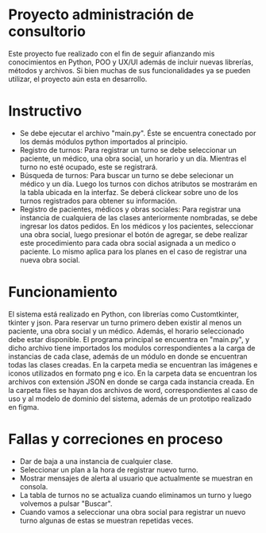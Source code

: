 # Proyecto administración de consultorio

Este proyecto fue realizado con el fin de seguir afianzando mis conocimientos en Python, POO y UX/UI además de incluir nuevas librerías, métodos y archivos. Si bien muchas de sus funcionalidades
ya se pueden utilizar, el proyecto aún esta en desarrollo. 

# Instructivo

- Se debe ejecutar el archivo "main.py". Éste se encuentra conectado por los demás módulos python importados al principio.
- Registro de turnos: Para registrar un turno se debe seleccionar un paciente, un médico, una obra social, un horario y un día. Mientras el turno no esté ocupado, este se registrará.
- Búsqueda de turnos: Para buscar un turno se debe selecionar un médico y un día. Luego los turnos con dichos atributos se mostrarám en la tabla ubicada en la interfaz. Se deberá clickear sobre uno de los turnos
registrados para obtener su información.
- Registro de pacientes, médicos y obras sociales: Para registrar una instancia de cualquiera de las clases anteriormente nombradas, se debe ingresar los datos pedidos. En los médicos y los pacientes, seleccionar
una obra social, luego presionar el botón de agregar, se debe realizar este procedimiento para cada obra social asignada a un medico o paciente. Lo mismo aplica para los planes en el caso de registrar una nueva
obra social.

# Funcionamiento

El sistema está realizado en Python, con librerías como Customtkinter, tkinter y json. Para reservar un turno primero deben existir al menos un paciente, una obra social y un médico. Además, el horario 
seleccionado debe estar disponible. El programa principal se encuentra en "main.py", y dicho archivo tiene importados los modulos correspondientes a la carga de instancias de cada clase, además de un módulo
en donde se encuentran todas las clases creadas. En la carpeta media se encuentran las imágenes e iconos utilizados en formato png e ico. En la carpeta data se encuentran los archivos con extensión JSON en 
donde se carga cada instancia creada. En la carpeta files se hayan dos archivos de word, correspondientes al caso de uso y al modelo de dominio del sistema, además de un prototipo realizado en figma.

# Fallas y correciones en proceso

- Dar de baja a una instancia de cualquier clase.
- Seleccionar un plan a la hora de registrar nuevo turno.
- Mostrar mensajes de alerta al usuario que actualmente se muestran en consola.
- La tabla de turnos no se actualiza cuando eliminamos un turno y luego volvemos a pulsar "Buscar".
- Cuando vamos a seleccionar una obra social para registrar un nuevo turno algunas de estas se muestran repetidas veces.
